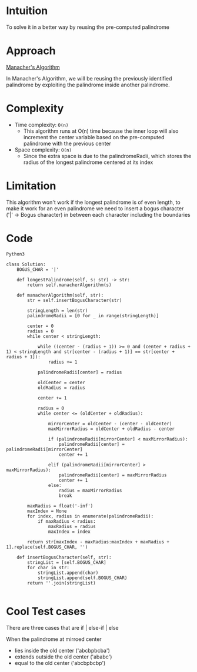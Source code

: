 # Intuition
To solve it in a better way by reusing the pre-computed palindrome 

# Approach
[Manacher's Algorithm](https://en.wikipedia.org/wiki/Longest_palindromic_substring)

In Manacher's Algorithm, we will be reusing the previously identified palindrome by exploiting the palindrome inside another palindrome.


# Complexity
- Time complexity: `O(n)`
    -   This algorithm runs at O(n) time because the inner loop will also increment the center variable based on the pre-computed palindrome with the previous center
- Space complexity: `O(n)`
    -   Since the extra space is due to the palindromeRadii, which stores the radius of the longest palindrome centered at its index


# Limitation
This algorithm won't work if the longest palindrome is of even length, to make it work for an even palindrome we need to insert a bogus character ('|' -> Bogus character) in between each character including the boundaries

# Code
`Python3`
```
class Solution:
    BOGUS_CHAR = '|'

    def longestPalindrome(self, s: str) -> str:
        return self.manacherAlgorithm(s)

    def manacherAlgorithm(self, str):
        str = self.insertBogusCharacter(str)

        stringLength = len(str)
        palindromeRadii = [0 for _ in range(stringLength)]

        center = 0
        radius = 0
        while center < stringLength:

            while ((center - (radius + 1)) >= 0 and (center + radius + 1) < stringLength and str[center - (radius + 1)] == str[center + radius + 1]):
                radius += 1

            palindromeRadii[center] = radius

            oldCenter = center
            oldRadius = radius

            center += 1

            radius = 0
            while center <= (oldCenter + oldRadius):

                mirrorCenter = oldCenter - (center - oldCenter)
                maxMirrorRadius = oldCenter + oldRadius - center

                if (palindromeRadii[mirrorCenter] < maxMirrorRadius):
                    palindromeRadii[center] = palindromeRadii[mirrorCenter]
                    center += 1

                elif (palindromeRadii[mirrorCenter] > maxMirrorRadius):
                    palindromeRadii[center] = maxMirrorRadius
                    center += 1
                else:
                    radius = maxMirrorRadius
                    break

        maxRadius = float('-inf')
        maxIndex = None
        for index, radius in enumerate(palindromeRadii):
            if maxRadius < radius:
                maxRadius = radius
                maxIndex = index

        return str[maxIndex - maxRadius:maxIndex + maxRadius + 1].replace(self.BOGUS_CHAR, '')

    def insertBogusCharacter(self, str):
        stringList = [self.BOGUS_CHAR]
        for char in str:
            stringList.append(char)
            stringList.append(self.BOGUS_CHAR)
        return ''.join(stringList)


```

# Cool Test cases
There are three cases that are if | else-if | else

When the palindrome at mirroed center
- lies inside the old center ('abcbpbcba')
- extends outside the old center ('ababc')
- equal to the old center ('abcbpbcbp')